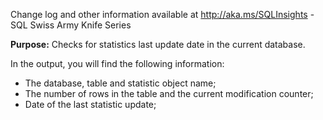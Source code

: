 Change log and other information available at http://aka.ms/SQLInsights - SQL Swiss Army Knife Series

**Purpose:** Checks for statistics last update date in the current database.

In the output, you will find the following information:
-  The database, table and statistic object name;
-  The number of rows in the table and the current modification counter;
-  Date of the last statistic update;